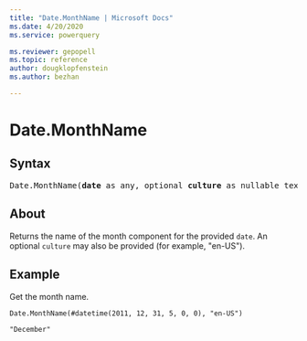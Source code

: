 ```yaml
---
title: "Date.MonthName | Microsoft Docs"
ms.date: 4/20/2020
ms.service: powerquery

ms.reviewer: gepopell
ms.topic: reference
author: dougklopfenstein
ms.author: bezhan

---
```

# Date.MonthName

## Syntax

<pre>
Date.MonthName(<b>date</b> as any, optional <b>culture</b> as nullable text) as nullable text
</pre>

## About
Returns the name of the month component for the provided `date`. An optional `culture` may also be provided (for example, "en-US").

## Example
Get the month name.

```powerquery-m
Date.MonthName(#datetime(2011, 12, 31, 5, 0, 0), "en-US")
```

`"December"`

  
